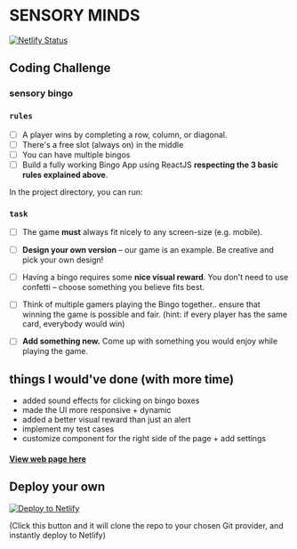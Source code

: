 # **SENSORY MINDS**

[![Netlify Status](https://api.netlify.com/api/v1/badges/8f5b268d-bcf4-4260-a0fe-0044e0bc3697/deploy-status)](https://app.netlify.com/sites/sensory-minds-bingo/deploys)

## Coding Challenge
### sensory bingo

### `rules`
- [ ]  A player wins by completing a row, column, or diagonal.
- [ ]  There's a free slot (always on) in the middle
- [ ]  You can have multiple bingos
- [ ]  Build a fully working Bingo App using ReactJS **respecting the 3 basic rules explained above**.

In the project directory, you can run:

### `task`
- [ ]  The game **must** always fit nicely to any screen-size (e.g. mobile).
- [ ]  **Design your own version** – our game is an example. Be creative and pick your own design!
- [ ]  Having a bingo requires some **nice visual reward**. You don't need to use confetti – choose something you believe fits best.
- [ ]  Think of multiple gamers playing the Bingo together.. ensure that winning the game is possible and fair. (hint: if every player has the same card, everybody would win)
- [ ]  **Add something new.** Come up with something you would enjoy while playing the game.


## things I would've done (with more time)
- added sound effects for clicking on bingo boxes
- made the UI more responsive + dynamic
- added a better visual reward than just an alert
- implement my test cases
- customize component for the right side of the page + add settings

#### [View web page here](https://sensory-minds-bingo.netlify.app/)

## Deploy your own

[![Deploy to Netlify](https://www.netlify.com/img/deploy/button.svg)](https://app.netlify.com/start/deploy?repository=https://github.com/matildarehm/sensory-bingo)

(Click this button and it will clone the repo to your chosen Git provider, and instantly deploy to Netlify)
